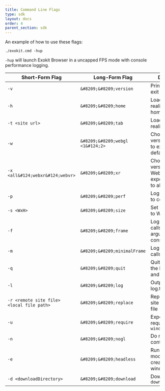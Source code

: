 ```yaml
---
title: Command Line Flags
type: sdk
layout: docs
order: 4
parent_section: sdk
---
```



An example of how to use these flags:

`./exokit.cmd -hup`

`-hup` will launch Exokit Browser in a uncapped FPS mode with console performance logging.

|Short-Form Flag|Long-Form Flag|Description|
|-|-|-|
|`-v`|`&#8209;&#8209;version`|Print version and exit|
|`-h`|`&#8209;&#8209;home`|Loads realitytabs.html home (default)|
|`-t <site url>`|`&#8209;&#8209;tab`|Load a URL as a reality tab|
|`-w`|`&#8209;&#8209;webgl <1&#124;2>`|Choose which version of WebGL to expose; defaults to 2|
|`-x <all&#124;webxr&#124;webvr>`|`&#8209;&#8209;xr`|Choose which version of WebVR/XR to expose; defaults to all|
|`-p`|`&#8209;&#8209;perf`|Log frame timing to console|
|`-s <WxH>`|`&#8209;&#8209;size`|Set window size to W by H|
|`-f`|`&#8209;&#8209;frame`|Log GL method calls and arguments to console|
|`-m`|`&#8209;&#8209;minimalFrame`|Log GL method calls to console|
|`-q`|`&#8209;&#8209;quit`|Quit on load; run the load phase and exit|
|`-l`|`&#8209;&#8209;log`|Output log to log.txt|
|`-r <remote site file> <local file path>`|`&#8209;&#8209;replace`|Replace file from site with a local file|
|`-u`|`&#8209;&#8209;require`|Expose node require() on `window`|
|`-n`|`&#8209;&#8209;nogl`|Do not create GL contexts|
|`-e`|`&#8209;&#8209;headless`|Run in headless mode; do not create OS windows|
|`-d <downloadDirectory>`|`&#8209;&#8209;download`|Download site to `downloadDirectory`|
